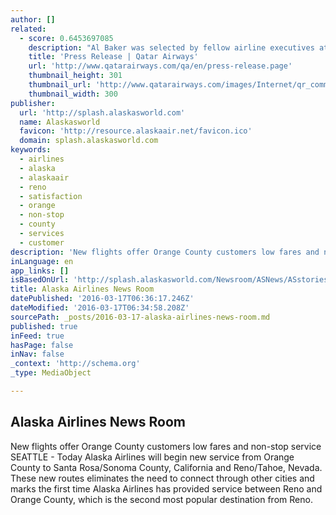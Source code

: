 ```yaml
---
author: []
related:
  - score: 0.6453697085
    description: "Al Baker was selected by fellow airline executives attending IATA's annual World Air Transport Summit in Beijing this week. His is a newly-created position to increase representation for Middle East carriers on the revamped 10-member IATA board. IATA is an international trade body, created over 60 years ago by a group of airlines."
    title: 'Press Release | Qatar Airways'
    url: 'http://www.qatarairways.com/qa/en/press-release.page'
    thumbnail_height: 301
    thumbnail_url: 'http://www.qatarairways.com/images/Internet/qr_commercial/corp_communication/images/2012_images/06_June/20120612_1.jpg'
    thumbnail_width: 300
publisher:
  url: 'http://splash.alaskasworld.com'
  name: Alaskasworld
  favicon: 'http://resource.alaskaair.net/favicon.ico'
  domain: splash.alaskasworld.com
keywords:
  - airlines
  - alaska
  - alaskaair
  - reno
  - satisfaction
  - orange
  - non-stop
  - county
  - services
  - customer
description: 'New flights offer Orange County customers low fares and non-stop service SEATTLE - Today Alaska Airlines will begin new service from Orange County to Santa Rosa/Sonoma County, California and Reno/Tahoe, Nevada. These new routes eliminates the need to connect through other cities and marks the first time Alaska Airlines has provided service between Reno and Orange County, which is the second most popular destination from Reno.'
inLanguage: en
app_links: []
isBasedOnUrl: 'http://splash.alaskasworld.com/Newsroom/ASNews/ASstories/AS_20160316_085212.asp'
title: Alaska Airlines News Room
datePublished: '2016-03-17T06:36:17.246Z'
dateModified: '2016-03-17T06:34:58.208Z'
sourcePath: _posts/2016-03-17-alaska-airlines-news-room.md
published: true
inFeed: true
hasPage: false
inNav: false
_context: 'http://schema.org'
_type: MediaObject

---
```

<article style=""><h1>Alaska Airlines News Room</h1><p>New flights offer Orange County customers low fares and non-stop service SEATTLE - Today Alaska Airlines will begin new service from Orange County to Santa Rosa/Sonoma County, California and Reno/Tahoe, Nevada. These new routes eliminates the need to connect through other cities and marks the first time Alaska Airlines has provided service between Reno and Orange County, which is the second most popular destination from Reno.</p></article>